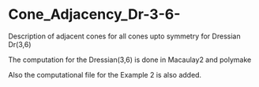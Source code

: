 # Cone_Adjacency_Dr-3-6-
Description of adjacent cones for all cones upto symmetry for Dressian Dr(3,6)

The computation for the Dressian(3,6) is done in Macaulay2 and polymake

Also the computational file for the Example 2 is also added.


